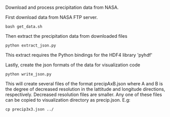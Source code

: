 Download and process precipitation data from NASA.

First download data from NASA FTP server.

    bash get_data.sh

Then extract the precipitation data from downloaded files

    python extract_json.py

This extract requires the Python bindings for the HDF4 library 'pyhdf'

Lastly, create the json formats of the data for visualization code

    python write_json.py

This will create several files of the format precipAxB.json where A and B
is the degree of decreased resolution in the lattitude and longitude directions,
respectively. Decreased resolution files are smaller. Any one of these files
can be copied to visualization directory as precip.json. E.g:

    cp precip3x3.json ../
